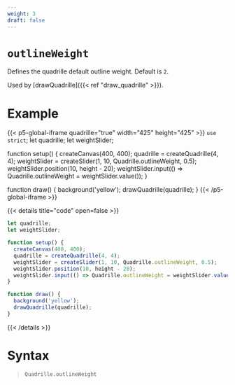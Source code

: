 ```yaml
---
weight: 3
draft: false
---
```


# `outlineWeight`

Defines the quadrille default outline weight. Default is `2`.

Used by [drawQuadrille]({{< ref "draw_quadrille" >}}).

# Example

{{< p5-global-iframe quadrille="true" width="425" height="425" >}}
`use strict`;
let quadrille;
let weightSlider;

function setup() {
  createCanvas(400, 400);
  quadrille = createQuadrille(4, 4);
  weightSlider = createSlider(1, 10, Quadrille.outlineWeight, 0.5);
  weightSlider.position(10, height - 20);
  weightSlider.input(() => Quadrille.outlineWeight = weightSlider.value());
}

function draw() {
  background('yellow');
  drawQuadrille(quadrille);
}
{{< /p5-global-iframe >}}

{{< details title="code" open=false >}}
```js
let quadrille;
let weightSlider;

function setup() {
  createCanvas(400, 400);
  quadrille = createQuadrille(4, 4);
  weightSlider = createSlider(1, 10, Quadrille.outlineWeight, 0.5);
  weightSlider.position(10, height - 20);
  weightSlider.input(() => Quadrille.outlineWeight = weightSlider.value());
}

function draw() {
  background('yellow');
  drawQuadrille(quadrille);
}
```
{{< /details >}}

# Syntax

> `Quadrille.outlineWeight`